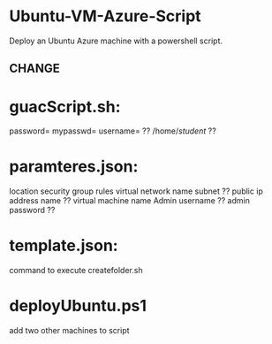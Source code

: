 # Ubuntu-VM-Azure-Script
Deploy an Ubuntu Azure machine with a powershell script.

## CHANGE

# guacScript.sh:
password=
mypasswd=
username=       ??
/home/*student* ??

# paramteres.json:
location
security group rules
virtual network name
subnet          ??
public ip address name ??
virtual machine name
Admin username  ??
admin password  ??

# template.json:
command to execute createfolder.sh

# deployUbuntu.ps1
add two other machines to script
